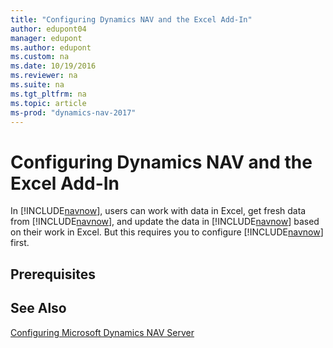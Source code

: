 ```yaml
---
title: "Configuring Dynamics NAV and the Excel Add-In"
author: edupont04
manager: edupont
ms.author: edupont
ms.custom: na
ms.date: 10/19/2016
ms.reviewer: na
ms.suite: na
ms.tgt_pltfrm: na
ms.topic: article
ms-prod: "dynamics-nav-2017"
---
```

# Configuring Dynamics NAV and the Excel Add-In
In [!INCLUDE[navnow](includes/navnow_md.md)], users can work with data in Excel, get fresh data from [!INCLUDE[navnow](includes/navnow_md.md)], and update the data in [!INCLUDE[navnow](includes/navnow_md.md)] based on their work in Excel. But this requires you to configure [!INCLUDE[navnow](includes/navnow_md.md)] first.  

## Prerequisites

## See Also
[Configuring Microsoft Dynamics NAV Server](Configuring-Microsoft-Dynamics-NAV.md)  
